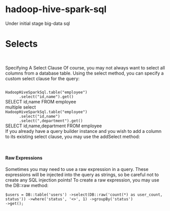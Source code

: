 # hadoop-hive-spark-sql
Under initial stage big-data sql

<h1>Selects</h1>
<br/><p>
Specifying A Select Clause
Of course, you may not always want to select all columns from a database table. Using the  select method, you can specify a custom select clause for the query:</p>

<code>
HadoopHiveSparkSql.table("employee")
      .select("id,name").get()
</code>
SELECT id,name FROM employee
<br/>multiple select
<code>
HadoopHiveSparkSql.table("employee")
      .select("id,name")
      .select(",department").get()
</code>
SELECT id,name,department FROM employee<br/>
If you already have a query builder instance and you wish to add a column to its existing select clause, you may use the addSelect method:<br/>


<br/><h4>Raw Expressions</h4>
Sometimes you may need to use a raw expression in a query. These expressions will be injected into the query as strings, so be careful not to create any SQL injection points! To create a raw expression, you may use the DB::raw method:
<br/><code>
$users = DB::table('users')
                     ->select(DB::raw('count(*) as user_count, status'))
                     ->where('status', '<>', 1)
                     ->groupBy('status')
                     ->get();</code>

